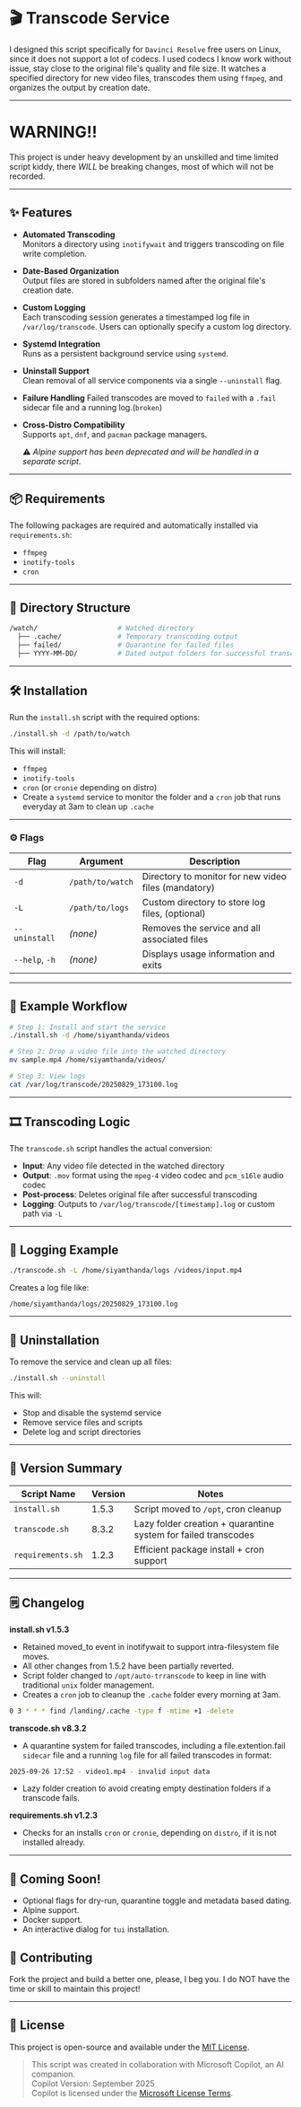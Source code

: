 
# 🎬 Transcode Service

 I designed this script specifically for `Davinci Resolve` free users on Linux, since it does not support a lot of codecs. I used codecs I know work without issue, stay close to the original file's quality and file size. 
 It watches a specified directory for new video files, transcodes them using `ffmpeg`, and organizes the output by creation date.

---
# WARNING!!

This project is under heavy development by an unskilled and time limited script kiddy, there *WILL* be breaking changes, most of which will not be recorded.

---

## ✨ Features

- **Automated Transcoding**  
  Monitors a directory using `inotifywait` and triggers transcoding on file write completion.

- **Date-Based Organization**  
  Output files are stored in subfolders named after the original file's creation date.  

- **Custom Logging**  
  Each transcoding session generates a timestamped log file in `/var/log/transcode`. Users can optionally specify a custom log directory.

- **Systemd Integration**  
  Runs as a persistent background service using `systemd`.

- **Uninstall Support**  
  Clean removal of all service components via a single `--uninstall` flag.

- **Failure Handling**
  Failed transcodes are moved to `failed` with a `.fail` sidecar file and a running log.(`broken`)

- **Cross-Distro Compatibility**  
  Supports `apt`, `dnf`, and `pacman` package managers.

  ⚠️ *Alpine support has been deprecated and will be handled in a separate script.*

---

## 📦 Requirements

The following packages are required and automatically installed via `requirements.sh`:

- `ffmpeg`
- `inotify-tools`
- `cron`

---

## 📂 Directory Structure  

```bash
/watch/                    # Watched directory
  ├── .cache/              # Temporary transcoding output
  ├── failed/              # Quarantine for failed files
  ├── YYYY-MM-DD/          # Dated output folders for successful transcodes
```

---
## 🛠 Installation

Run the `install.sh` script with the required options:

```bash
./install.sh -d /path/to/watch
```
This will install:
- `ffmpeg`
- `inotify-tools`
- `cron` (or `cronie` depending on distro)
- Create a `systemd` service to monitor the folder and a `cron` job that runs everyday at 3am to clean up `.cache`

---

### ⚙️ Flags

| Flag            | Argument         | Description                                                  |
|-----------------|------------------|--------------------------------------------------------------|
| `-d`            | `/path/to/watch` | Directory to monitor for new video files (mandatory)         |
| `-L`            | `/path/to/logs`  | Custom directory to store log files, (optional)              |
| `--uninstall`   | *(none)*         | Removes the service and all associated files                 |
| `--help`, `-h`  | *(none)*         | Displays usage information and exits                         |

---

## 🧪 Example Workflow

```bash
# Step 1: Install and start the service
./install.sh -d /home/siyamthanda/videos

# Step 2: Drop a video file into the watched directory
mv sample.mp4 /home/siyamthanda/videos/

# Step 3: View logs
cat /var/log/transcode/20250829_173100.log
```

---

## 🎞 Transcoding Logic

The `transcode.sh` script handles the actual conversion:

- **Input**: Any video file detected in the watched directory  
- **Output**: `.mov` format using the `mpeg-4` video codec and `pcm_s16le` audio codec 
- **Post-process**: Deletes original file after successful transcoding  
- **Logging**: Outputs to `/var/log/transcode/[timestamp].log` or custom path via `-L`

---

## 📁 Logging Example

```bash
./transcode.sh -L /home/siyamthanda/logs /videos/input.mp4
```

Creates a log file like:

```
/home/siyamthanda/logs/20250829_173100.log
```

---


## 🔧 Uninstallation

To remove the service and clean up all files:

```bash
./install.sh --uninstall
```

This will:
- Stop and disable the systemd service
- Remove service files and scripts
- Delete log and script directories

---


## 📄 Version Summary

| Script Name      | Version | Notes                                                         |
|------------------|---------|---------------------------------------------------------------|
| `install.sh`     | 1.5.3   | Script moved to `/opt`, cron cleanup                          |
| `transcode.sh`   | 8.3.2   | Lazy folder creation + quarantine system for failed transcodes|
| `requirements.sh`| 1.2.3   | Efficient package install + cron support                      |

---

## 🗒️ Changelog

 **install.sh v1.5.3**
 - Retained moved_to event in inotifywait to support intra-filesystem file moves.
 - All other changes from 1.5.2 have been partially reverted.
 - Script folder changed to `/opt/auto-trranscode` to keep in line with traditional `unix` folder management.
 - Creates a `cron` job to cleanup the `.cache` folder every morning at 3am.
 ```bash
 0 3 * * * find /landing/.cache -type f -mtime +1 -delete
```
 
 **transcode.sh v8.3.2**

 - A quarantine system for failed transcodes, including a file.extention.fail `sidecar` file and a running `log` file for all failed transcodes in format:  
 ```bash
 2025-09-26 17:52 - video1.mp4 - invalid input data
 ```
 - Lazy folder creation to avoid creating empty destination folders if a transcode fails.

 **requirements.sh v1.2.3**
  - Checks for an installs `cron` or `cronie`, depending on `distro`, if it is not installed already.
---

## 🧰 Coming Soon! ##

- Optional flags for dry-run, quarantine toggle and metadata based dating.
- Alpine support.
- Docker support.
- An interactive dialog for `tui` installation.


## 🤝 Contributing

Fork the project and build a better one, please, I beg you. I do NOT have the time or skill to maintain this project!

---

## 📜 License

This project is open-source and available under the [MIT License](LICENSE).

> This script was created in collaboration with Microsoft Copilot, an AI companion.  
> Copilot Version: September 2025  
> Copilot is licensed under the [Microsoft License Terms](https://aka.ms/copilotlicense).
